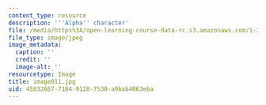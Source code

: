 ```yaml
---
content_type: resource
description: '''Alpha'' character'
file: /media/https%3A/open-learning-course-data-rc.s3.amazonaws.com/1-225j-transportation-flow-systems-fall-2002/45832667710491287530a9bab4063eba_image011.jpg
file_type: image/jpeg
image_metadata:
  caption: ''
  credit: ''
  image-alt: ''
resourcetype: Image
title: image011.jpg
uid: 45832667-7104-9128-7530-a9bab4063eba
---
```

